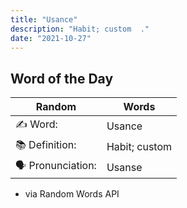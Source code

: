 ```yaml
---
title: "Usance"
description: "Habit; custom  ."
date: "2021-10-27"
---
```


## Word of the Day  

| Random | Words |
| ----------- | ----------- |
✍️ Word: | Usance
📚 Definition: | Habit; custom  
🗣 Pronunciation: | Usanse

- via Random Words API
